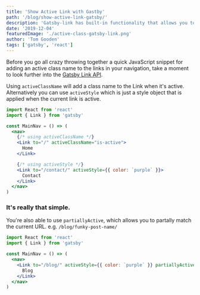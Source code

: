 ```yaml
---
title: 'Show Active Link with Gastby'
path: '/blog/show-active-link-gatsby/'
description: 'Gatsby-link has built-in functionality that allows you to add an active class or state to your current page.'
date: '2019-12-04'
featuredImage: './active-class-gatsby-link.png'
author: 'Tom Gooden'
tags: ['gatsby', 'react']
---
```


Before you go all crazy throwing together a quick JavaScript snippet for adding an active class name to the links in your navigation, take a moment to look further into the [Gatsby Link API](https://www.gatsbyjs.org/docs/gatsby-link/).

Using `activeClassName` will add a class name to the Link when it's active. Alternatively you can use `activeStyle` which is just a style object that is applied when the current link is active.

```jsx
import React from 'react'
import { Link } from 'gatsby'

const MainNav = () => (
  <nav>
    {/* using activeClassName */}
    <Link to="/" activeClassName="is-active">
      Home
    </Link>

    {/* using activeStyle */}
    <Link to="/contact/" activeStyle={{ color: `purple` }}>
      Contact
    </Link>
  </nav>
)
```

### It's really that simple.

You're also able to use `partiallyActive`, which allows you to partally match the current URL. e.g. `/blog/funky-post-name/`

```jsx
import React from 'react'
import { Link } from 'gatsby'

const MainNav = () => (
  <nav>
    <Link to="/blog/" activeStyle={{ color: `purple` }} partiallyActive={true}>
      Blog
    </Link>
  </nav>
)
```
